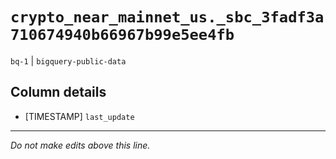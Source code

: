 # `crypto_near_mainnet_us._sbc_3fadf3a710674940b66967b99e5ee4fb`
`bq-1` | `bigquery-public-data`

## Column details
* [TIMESTAMP] `last_update`

-------------------------------------------------------------------------------
*Do not make edits above this line.*
